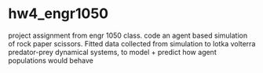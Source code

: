 # hw4_engr1050
project assignment from engr 1050 class. code an agent based simulation of rock paper scissors. Fitted data collected from simulation to lotka volterra predator-prey dynamical systems, to model + predict how agent populations would behave
